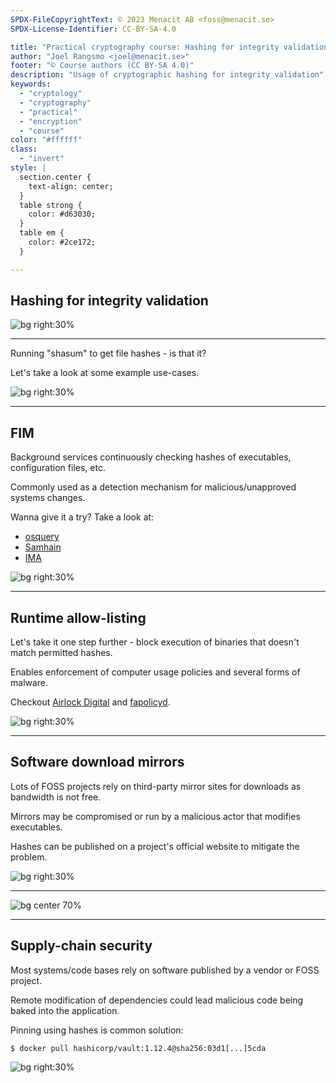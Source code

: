 ```yaml
---
SPDX-FileCopyrightText: © 2023 Menacit AB <foss@menacit.se>
SPDX-License-Identifier: CC-BY-SA-4.0

title: "Practical cryptography course: Hashing for integrity validation"
author: "Joel Rangsmo <joel@menacit.se>"
footer: "© Course authors (CC BY-SA 4.0)"
description: "Usage of cryptographic hashing for integrity validation"
keywords:
  - "cryptology"
  - "cryptography"
  - "practical"
  - "encryption"
  - "course"
color: "#ffffff"
class:
  - "invert"
style: |
  section.center {
    text-align: center;
  }
  table strong {
    color: #d63030;
  }
  table em {
    color: #2ce172;
  }

---
```

<!-- _footer: "%ATTRIBUTION_PREFIX% Kojach (CC BY 2.0)" -->
## Hashing for integrity validation

![bg right:30%](images/11-face.jpg)

---
<!-- _footer: "%ATTRIBUTION_PREFIX% Kojach (CC BY 2.0)" -->
Running "shasum" to get file hashes - is that it?  
  
Let's take a look at some example use-cases.

![bg right:30%](images/11-face.jpg)

---
<!-- _footer: "%ATTRIBUTION_PREFIX% Jeena Paradies (CC BY 2.0)" -->
## FIM
Background services continuously checking hashes of executables, configuration files, etc.  
  
Commonly used as a detection mechanism for malicious/unapproved systems changes.  
  
Wanna give it a try? Take a look at:
- [osquery](https://osquery.readthedocs.io/en/stable/deployment/file-integrity-monitoring/)
- [Samhain](https://www.la-samhna.de/samhain/manual/)
- [IMA](https://www.redhat.com/en/blog/how-use-linux-kernels-integrity-measurement-architecture)

![bg right:30%](images/11-lion.jpg)

---
<!-- _footer: "%ATTRIBUTION_PREFIX% Wolfgang Stief (CC0 1.0)" -->
## Runtime allow-listing
Let's take it one step further - block execution of binaries that doesn't match permitted hashes.  
  
Enables enforcement of computer usage policies and several forms of malware.  
  
Checkout [Airlock Digital](https://www.airlockdigital.com/) and
[fapolicyd](https://novalug.org/docs/fapolicyd.thurston.pdf).

![bg right:30%](images/11-chips.jpg)

---
<!-- _footer: "%ATTRIBUTION_PREFIX% Martin Fisch (CC BY 2.0)" -->
## Software download mirrors
Lots of FOSS projects rely on third-party mirror sites for downloads as bandwidth is not free.  
  
Mirrors may be compromised or run by a malicious actor that modifies executables.  
  
Hashes can be published on a project's official website to mitigate the problem.

![bg right:30%](images/11-albatross.jpg)

---
![bg center 70%](images/11-ubuntu_download.png)

---
<!-- _footer: "%ATTRIBUTION_PREFIX% David Revoy (CC BY 3.0)" -->
## Supply-chain security
Most systems/code bases rely on software published by a vendor or FOSS project.  
  
Remote modification of dependencies could lead malicious code being baked into the application.  
  
Pinning using hashes is common solution:

```
$ docker pull hashicorp/vault:1.12.4@sha256:03d1[...]5cda
```

![bg right:30%](images/11-astronaut.jpg)
